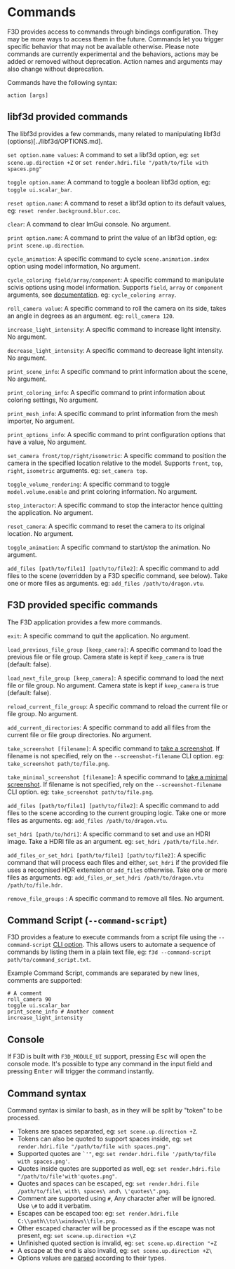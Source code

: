 # Commands

F3D provides access to commands through bindings configuration. They may be more ways to access them in the future.
Commands let you trigger specific behavior that may not be available otherwise.
Please note commands are currently experimental and the behaviors, actions may be added or removed without deprecation.
Action names and arguments may also change without deprecation.

Commands have the following syntax:

`action [args]`

## libf3d provided commands

The libf3d provides a few commands, many related to manipulating libf3d (options)[../libf3d/OPTIONS.md].

`set option.name values`: A command to set a libf3d option, eg: `set scene.up.direction +Z` or `set render.hdri.file "/path/to/file with spaces.png"`

`toggle option.name`: A command to toggle a boolean libf3d option, eg: `toggle ui.scalar_bar`.

`reset option.name`: A command to reset a libf3d option to its default values, eg: `reset render.background.blur.coc`.

`clear`: A command to clear ImGui console. No argument.

`print option.name`: A command to print the value of an libf3d option, eg: `print scene.up.direction`.

`cycle_animation`: A specific command to cycle `scene.animation.index` option using model information, No argument.

`cycle_coloring field/array/component`: A specific command to manipulate scivis options using model information.
Supports `field`, `array` or `component` arguments, see [documentation](INTERACTIONS.md#cycling-coloring).
eg: `cycle_coloring array`.

`roll_camera value`: A specific command to roll the camera on its side, takes an angle in degrees as an argument.
eg: `roll_camera 120`.

`increase_light_intensity`: A specific command to increase light intensity. No argument.

`decrease_light_intensity`: A specific command to decrease light intensity. No argument.

`print_scene_info`: A specific command to print information about the scene, No argument.

`print_coloring_info`: A specific command to print information about coloring settings, No argument.

`print_mesh_info`: A specific command to print information from the mesh importer, No argument.

`print_options_info`: A specific command to print configuration options that have a value, No argument.

`set_camera front/top/right/isometric`: A specific command to position the camera in the specified location relative to the model.
Supports `front`, `top`, `right`, `isometric` arguments. eg: `set_camera top`.

`toggle_volume_rendering`: A specific command to toggle `model.volume.enable` and print coloring information. No argument.

`stop_interactor`: A specific command to stop the interactor hence quitting the application. No argument.

`reset_camera`: A specific command to reset the camera to its original location. No argument.

`toggle_animation`: A specific command to start/stop the animation. No argument.

`add_files [path/to/file1] [path/to/file2]`: A specific command to add files to the scene (overridden by a F3D specific command, see below). Take one or more files as arguments.
eg: `add_files /path/to/dragon.vtu`.

## F3D provided specific commands

The F3D application provides a few more commands.

`exit`: A specific command to quit the application. No argument.

`load_previous_file_group [keep_camera]`: A specific command to load the previous file or file group. Camera state is kept if `keep_camera` is true (default: false).

`load_next_file_group [keep_camera]`: A specific command to load the next file or file group. No argument. Camera state is kept if `keep_camera` is true (default: false).

`reload_current_file_group`: A specific command to reload the current file or file group. No argument.

`add_current_directories`: A specific command to add all files from the current file or file group directories. No argument.

`take_screenshot [filename]`: A specific command to [take a screenshot](INTERACTIONS.md#taking-screenshots). If filename is not specified,
rely on the `--screenshot-filename` CLI option. eg: `take_screenshot path/to/file.png`.

`take_minimal_screenshot [filename]`: A specific command to [take a minimal screenshot](INTERACTIONS.md#taking-screenshots). If filename is not specified,
rely on the `--screenshot-filename` CLI option. eg: `take_screenshot path/to/file.png`.

`add_files [path/to/file1] [path/to/file2]`: A specific command to add files to the scene according to the current grouping logic. Take one or more files as arguments.
eg: `add_files /path/to/dragon.vtu`.

`set_hdri [path/to/hdri]`: A specific command to set and use an HDRI image. Take a HDRI file as an argument.
eg: `set_hdri /path/to/file.hdr`.

`add_files_or_set_hdri [path/to/file1] [path/to/file2]`: A specific command that will process each files and either, `set_hdri` if the provided file uses a recognised HDR extension or `add_files` otherwise. Take one or more files as arguments.
eg: `add_files_or_set_hdri /path/to/dragon.vtu /path/to/file.hdr`.

`remove_file_groups` : A specific command to remove all files. No argument.

## Command Script (`--command-script`)

F3D provides a feature to execute commands from a script file using the `--command-script` [CLI option](OPTIONS.md). This allows users to automate a sequence of commands by listing them in a plain text file, eg: `f3d --command-script path/to/command_script.txt`.

Example Command Script, commands are separated by new lines, comments are supported:

```shell
# A comment
roll_camera 90
toggle ui.scalar_bar
print_scene_info # Another comment
increase_light_intensity
```

## Console

If F3D is built with `F3D_MODULE_UI` support, pressing <kbd>Esc</kbd> will open the console mode. It's possible to type any command in the input field and pressing <kbd>Enter</kbd> will trigger the command instantly.

## Command syntax

Command syntax is similar to bash, as in they will be split by "token" to be processed.

- Tokens are spaces separated, eg: `set scene.up.direction +Z`.
- Tokens can also be quoted to support spaces inside, eg: `set render.hdri.file "/path/to/file with spaces.png"`.
- Supported quotes are `` `'" ``, eg: `set render.hdri.file '/path/to/file with spaces.png'`.
- Quotes inside quotes are supported as well, eg: `set render.hdri.file "/path/to/file'with'quotes.png"`.
- Quotes and spaces can be escaped, eg: `set render.hdri.file /path/to/file\ with\ spaces\ and\ \'quotes\".png`.
- Comment are supported using `#`, Any character after will be ignored. Use `\#` to add it verbatim.
- Escapes can be escaped too: eg: `set render.hdri.file C:\\path\\to\\windows\\file.png`.
- Other escaped character will be processed as if the escape was not present, eg: `set scene.up.direction +\Z`
- Unfinished quoted section is invalid, eg: `set scene.up.direction "+Z`
- A escape at the end is also invalid, eg: `set scene.up.direction +Z\`
- Options values are [parsed](PARSING.md) according to their types.
